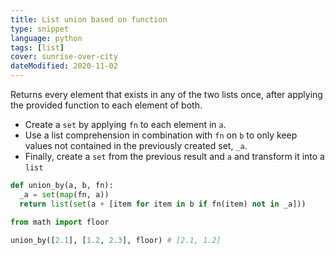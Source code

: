 ```yaml
---
title: List union based on function
type: snippet
language: python
tags: [list]
cover: sunrise-over-city
dateModified: 2020-11-02
---
```


Returns every element that exists in any of the two lists once, after applying the provided function to each element of both.

- Create a `set` by applying `fn` to each element in `a`.
- Use a list comprehension in combination with `fn` on `b` to only keep values not contained in the previously created set, `_a`.
- Finally, create a `set` from the previous result and `a` and transform it into a `list`

```py
def union_by(a, b, fn):
  _a = set(map(fn, a))
  return list(set(a + [item for item in b if fn(item) not in _a]))

from math import floor

union_by([2.1], [1.2, 2.3], floor) # [2.1, 1.2]
```
